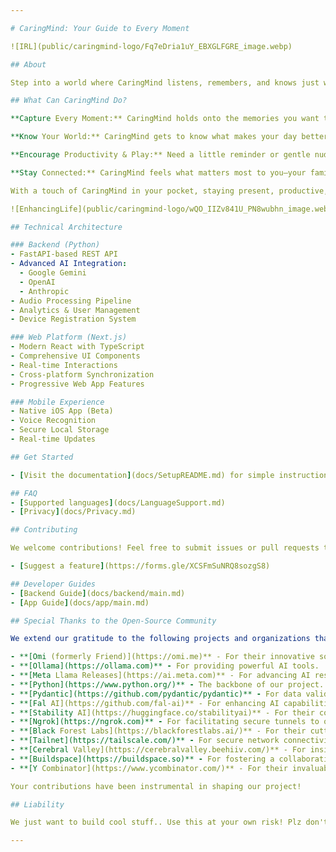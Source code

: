 ```yaml
---

# CaringMind: Your Guide to Every Moment

![IRL](public/caringmind-logo/Fq7eDria1uY_EBXGLFGRE_image.webp)

## About

Step into a world where CaringMind listens, remembers, and knows just what you need, when you need it. CaringMind helps you stay on track, feel closer to friends and family, and enjoy each moment with a presence that feels almost magical. It's as if there's a guide who remembers everything important for you—always there, ready to help.

## What Can CaringMind Do?

**Capture Every Moment:** CaringMind holds onto the memories you want to keep, gently storing the moments and conversations you'd rather not forget.

**Know Your World:** CaringMind gets to know what makes your day better. From the biggest ideas to the tiniest details, CaringMind remembers them so you don't have to.

**Encourage Productivity & Play:** Need a little reminder or gentle nudge? CaringMind helps you stay focused and make the most of your time. It's like having a magical, invisible helper always ready to cheer you on.

**Stay Connected:** CaringMind feels what matters most to you—your family, friends, school, work, and goals—and quietly makes it easier to feel connected to the people and things that make you happy.

With a touch of CaringMind in your pocket, staying present, productive, and connected feels natural, like a little magic working just for you. Let CaringMind take care of the background, so you can stay in the moment.

![EnhancingLife](public/caringmind-logo/wQO_IIZv841U_PN8wubhn_image.webp)

## Technical Architecture

### Backend (Python)
- FastAPI-based REST API
- Advanced AI Integration:
  - Google Gemini
  - OpenAI
  - Anthropic
- Audio Processing Pipeline
- Analytics & User Management
- Device Registration System

### Web Platform (Next.js)
- Modern React with TypeScript
- Comprehensive UI Components
- Real-time Interactions
- Cross-platform Synchronization
- Progressive Web App Features

### Mobile Experience
- Native iOS App (Beta)
- Voice Recognition
- Secure Local Storage
- Real-time Updates

## Get Started

- [Visit the documentation](docs/SetupREADME.md) for simple instructions on serving the backend and installing the app.

## FAQ
- [Supported languages](docs/LanguageSupport.md)
- [Privacy](docs/Privacy.md)

## Contributing

We welcome contributions! Feel free to submit issues or pull requests to help improve the project.

- [Suggest a feature](https://forms.gle/XCSFmSuNRQ8sozgS8)

## Developer Guides
- [Backend Guide](docs/backend/main.md)
- [App Guide](docs/app/main.md)

## Special Thanks to the Open-Source Community

We extend our gratitude to the following projects and organizations that have significantly contributed to our journey:

- **[Omi (formerly Friend)](https://omi.me)** - For their innovative solutions in AI.
- **[Ollama](https://ollama.com)** - For providing powerful AI tools.
- **[Meta Llama Releases](https://ai.meta.com)** - For advancing AI research and development.
- **[Python](https://www.python.org/)** - The backbone of our project.
- **[Pydantic](https://github.com/pydantic/pydantic)** - For data validation and settings management.
- **[Fal AI](https://github.com/fal-ai)** - For enhancing AI capabilities.
- **[Stability AI](https://huggingface.co/stabilityai)** - For their contributions to image generative AI models.
- **[Ngrok](https://ngrok.com)** - For facilitating secure tunnels to our local server.
- **[Black Forest Labs](https://blackforestlabs.ai/)** - For their cutting-edge AI research in image generation.
- **[Tailnet](https://tailscale.com/)** - For secure network connectivity solutions.
- **[Cerebral Valley](https://cerebralvalley.beehiiv.com/)** - For insights and support in the AI landscape.
- **[Buildspace](https://buildspace.so)** - For fostering a collaborative environment for builders.
- **[Y Combinator](https://www.ycombinator.com/)** - For their invaluable support and resources for startups.

Your contributions have been instrumental in shaping our project!

## Liability

We just want to build cool stuff.. Use this at your own risk! Plz don't use if a citizen of the EU..

---
```

